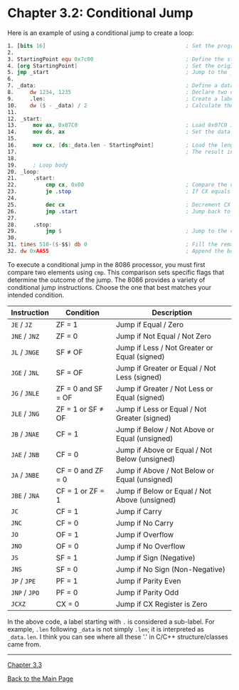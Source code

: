 # Chapter 3.2: Conditional Jump

Here is an example of using a conditional jump to create a loop:

```nasm
1. [bits 16]                                            ; Set the program to run in 16-bit mode
2. 
3. StartingPoint equ 0x7c00                             ; Define the starting point of the bootloader at memory address 0x7c00
4. [org StartingPoint]                                  ; Set the origin of the program to 0x7c00, meaning the program code starts at this memory address
5. jmp _start                                           ; Jump to the _start label to begin the bootloader execution
6. 
7. _data:                                               ; Define a data section with two 16-bit words (1234 and 1235)
8.     dw 1234, 1235                                    ; Declare two data words 1234 and 1235
9.     .len:                                            ; Create a label called .len to calculate the length of the data
10.    dw ($ - _data) / 2                               ; Calculate the length of the data array in 16-bit units and store it in .len (number of elements)
11. 
12. _start:
13.     mov ax, 0x07C0                                  ; Load 0x07C0 into AX, the segment address for the bootloader
14.     mov ds, ax                                      ; Set the data segment (DS) to the bootloader segment
15. 
16.     mov cx, [ds:_data.len - StartingPoint]          ; Load the length of the _data array into CX by calculating the difference between the address of .len and the StartingPoint
17.                                                     ; The result in CX will be the number of 16-bit words in the data (2 words in this case)
18. 
19.     ; Loop body
20. _loop:
21.     .start:
22.         cmp cx, 0x00                                ; Compare the value in CX (the counter) with 0
23.         je .stop                                    ; If CX equals 0, jump to the .stop label to exit the loop
24. 
25.         dec cx                                      ; Decrement CX (reduce the counter by 1)
26.         jmp .start                                  ; Jump back to .start to continue the loop if CX is not 0
27. 
28.     .stop:
29.         jmp $                                       ; Jump to the current address, creating an infinite loop at this point to halt execution
30. 
31. times 510-($-$$) db 0                               ; Fill the remaining space in the boot sector with zeros, ensuring the total size is 510 bytes
32. dw 0xAA55                                           ; Append the boot sector signature (0xAA55) to indicate a valid boot sector
```

To execute a conditional jump in the 8086 processor, you must first compare two elements using `cmp`.
This comparison sets specific flags that determine the outcome of the jump.
The 8086 provides a variety of conditional jump instructions.
Choose the one that best matches your intended condition.

| **Instruction** | **Condition**                        | **Description**                               |
|-----------------|--------------------------------------|-----------------------------------------------|
| `JE` / `JZ`     | ZF = 1                               | Jump if Equal / Zero                          |
| `JNE` / `JNZ`   | ZF = 0                               | Jump if Not Equal / Not Zero                  |
| `JL` / `JNGE`   | SF ≠ OF                              | Jump if Less / Not Greater or Equal (signed)  |
| `JGE` / `JNL`   | SF = OF                              | Jump if Greater or Equal / Not Less (signed)  |
| `JG` / `JNLE`   | ZF = 0 and SF = OF                   | Jump if Greater / Not Less or Equal (signed)  |
| `JLE` / `JNG`   | ZF = 1 or SF ≠ OF                    | Jump if Less or Equal / Not Greater (signed)  |
| `JB` / `JNAE`   | CF = 1                               | Jump if Below / Not Above or Equal (unsigned) |
| `JAE` / `JNB`   | CF = 0                               | Jump if Above or Equal / Not Below (unsigned) |
| `JA` / `JNBE`   | CF = 0 and ZF = 0                    | Jump if Above / Not Below or Equal (unsigned) |
| `JBE` / `JNA`   | CF = 1 or ZF = 1                     | Jump if Below or Equal / Not Above (unsigned) |
| `JC`            | CF = 1                               | Jump if Carry                                 |
| `JNC`           | CF = 0                               | Jump if No Carry                              |
| `JO`            | OF = 1                               | Jump if Overflow                              |
| `JNO`           | OF = 0                               | Jump if No Overflow                           |
| `JS`            | SF = 1                               | Jump if Sign (Negative)                       |
| `JNS`           | SF = 0                               | Jump if No Sign (Non-Negative)                |
| `JP` / `JPE`    | PF = 1                               | Jump if Parity Even                           |
| `JNP` / `JPO`   | PF = 0                               | Jump if Parity Odd                            |
| `JCXZ`          | CX = 0                               | Jump if CX Register is Zero                   |

In the above code, a label starting with `.` is considered a sub-label.
For example, `.len` following `_data` is not simply `.len`; it is interpreted as `_data.len`.
I think you can see where all these '.' in C/C++ structure/classes came from.

---

[Chapter 3.3](3.3_stack_and_function.md)

[Back to the Main Page](../README.md)
